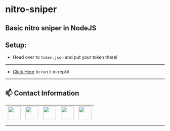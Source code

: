 # nitro-sniper
Basic nitro sniper in NodeJS
---
## Setup:
- Head over to `token.json` and put your token there!
---

- [Click Here](https://repl.it/github/kazion1337/nitro-sniper) to run it in repl.it

-----

## 📫 Contact Information
<a href="https://www.instagram.com/kazionluvsyou/"><img src="https://cdn4.iconfinder.com/data/icons/social-media-logos-6/512/62-instagram-256.png" width="40"></a>|<a href="https://twitter.com/codeineswervin"><img src="https://cdn2.iconfinder.com/data/icons/social-media-2285/512/1_Twitter3_colored_svg-128.png" width="40"></a>|<a href="https://www.youtube.com/channel/UC8qf6C2JgE_QDjVw75rVFpQ"><img src="https://cdn2.iconfinder.com/data/icons/social-media-icon-set-6/94/youtube-256.png" width="40"></a>|<a href="https://discord.gg/pfps"><img src="https://cdn0.iconfinder.com/data/icons/free-social-media-set/24/discord-512.png" width="40"></a>|<a href="mailto:kazion1337@protonmail.com"><img src="https://image.flaticon.com/icons/svg/281/281769.svg" width="40"></a>|
|--|--|--|--|--| 

-----
